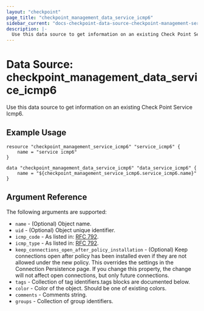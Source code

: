 ```yaml
---
layout: "checkpoint"
page_title: "checkpoint_management_data_service_icmp6"
sidebar_current: "docs-checkpoint-data-source-checkpoint-management-service-icmp6"
description: |-
  Use this data source to get information on an existing Check Point Service Icmp6.
---
```


# Data Source: checkpoint_management_data_service_icmp6

Use this data source to get information on an existing Check Point Service Icmp6.

## Example Usage


```hcl
resource "checkpoint_management_service_icmp6" "service_icmp6" {
    name = "service icmp6"
}

data "checkpoint_management_data_service_icmp6" "data_service_icmp6" {
    name = "${checkpoint_management_service_icmp6.service_icmp6.name}"
}
```

## Argument Reference

The following arguments are supported:

* `name` - (Optional) Object name.
* `uid` - (Optional) Object unique identifier.  
* `icmp_code` - As listed in: <a href="http://www.iana.org/assignments/icmp-parameters" target="_blank">RFC 792</a>. 
* `icmp_type` - As listed in: <a href="http://www.iana.org/assignments/icmp-parameters" target="_blank">RFC 792</a>. 
* `keep_connections_open_after_policy_installation` - (Optional) Keep connections open after policy has been installed even if they are not allowed under the new policy. This overrides the settings in the Connection Persistence page. If you change this property, the change will not affect open connections, but only future connections. 
* `tags` - Collection of tag identifiers.tags blocks are documented below.
* `color` - Color of the object. Should be one of existing colors. 
* `comments` - Comments string. 
* `groups` - Collection of group identifiers.